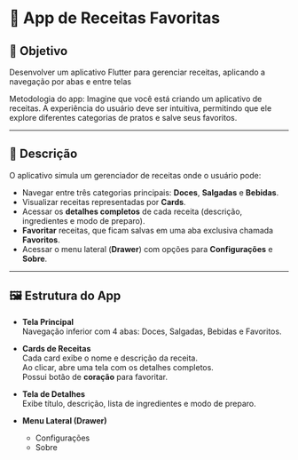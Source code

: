 # 📱 App de Receitas Favoritas

## 🎯 Objetivo
Desenvolver um aplicativo Flutter para gerenciar receitas, aplicando a navegação por abas e entre telas

Metodologia do app:
Imagine que você está criando um aplicativo de receitas. A experiência do usuário deve ser intuitiva, permitindo que ele explore diferentes categorias de pratos e salve seus favoritos.

---

## 📝 Descrição
O aplicativo simula um gerenciador de receitas onde o usuário pode:
- Navegar entre três categorias principais: **Doces**, **Salgadas** e **Bebidas**.
- Visualizar receitas representadas por **Cards**.
- Acessar os **detalhes completos** de cada receita (descrição, ingredientes e modo de preparo).
- **Favoritar** receitas, que ficam salvas em uma aba exclusiva chamada **Favoritos**.
- Acessar o menu lateral (**Drawer**) com opções para **Configurações** e **Sobre**.

---

## 🖼️ Estrutura do App
- **Tela Principal**  
  Navegação inferior com 4 abas: Doces, Salgadas, Bebidas e Favoritos.  

- **Cards de Receitas**  
  Cada card exibe o nome e descrição da receita.  
  Ao clicar, abre uma tela com os detalhes completos.  
  Possui botão de **coração** para favoritar.  

- **Tela de Detalhes**  
  Exibe título, descrição, lista de ingredientes e modo de preparo.  

- **Menu Lateral (Drawer)**  
  - Configurações 
  - Sobre